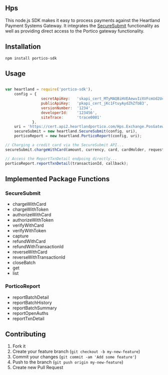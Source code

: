 ## Hps

This node.js SDK makes it easy to process payments against the Heartland Payment Systems Gateway.  It integrates the [SecureSubmit](https://developer.heartlandpaymentsystems.com/SecureSubmit/Documentation) functionality as well as providing direct access to the Portico gateway functionality.

## Installation

`npm install portico-sdk`

## Usage

```javascript

var heartland = require('portico-sdk'),
	config = {
		        secretApiKey: 	'skapi_cert_MTyMAQBiHVEAewvIzXVFcmUd2UcyBge_eCpaASUp0A',
		        publicApiKey: 	'pkapi_cert_jKc1FtuyAydZhZfbB3',
		        versionNumber: 	'1234',
		        developerId: 	'123456',
		        siteTrace: 		'trace0001'
		    },
    uri = 'https://cert.api2.heartlandportico.com/Hps.Exchange.PosGateway/PosGatewayService.asmx';
    secureSubmit = new heartland.SecureSubmit(config, uri),
    porticoReport = new heartland.PorticoReport(config, uri);

// Charging a credit card via the SecureSubmit API...
secureSubmit.chargeWithCard(amount, currency, card, cardHolder, requestMultiUseToken, memo, callback);

// Access the ReportTxnDetail endpoing directly...
porticoReport.reportTxnDetail(transactionId, callback);

```


## Implemented Package Functions

### SecureSubmit

* chargeWithCard
* chargeWithToken
* authorizeWithCard
* authorizeWithToken
* verifyWithCard
* verifyWithToken
* capture
* refundWithCard
* refundWithTransactionId
* reverseWithCard
* reverseWithTransactionId
* closeBatch
* get
* list

### PorticoReport

* reportBatchDetail
* reportBatchHistory
* reportBatchSummary
* reportOpenAuths
* reportTxnDetail

## Contributing

1. Fork it
2. Create your feature branch (`git checkout -b my-new-feature`)
3. Commit your changes (`git commit -am 'Add some feature'`)
4. Push to the branch (`git push origin my-new-feature`)
5. Create new Pull Request